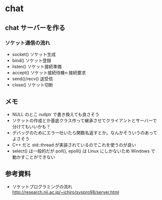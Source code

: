 # chat

## chat サーバーを作る

### ソケット通信の流れ

- socket() ソケット生成
- bind() ソケット登録
- listen() ソケット接続準備
- accept() ソケット接続待機<-接続要求
- send()/recv() 送受信
- close() ソケット切断

## メモ

- NULL のとこ nullptr で書き換えても良さそう
- ソケットの作成とか基底クラス作って継承させてクライアントとサーバーで分けてもいいかも？
- デバッグのためにエラー吐いたら関数名返すとか。なんかそういうのあってよさそう
- C++ だと std::thread が実装されているのでこれを使うのが良い
- select() は一般的だが poll(), epoll() は Linux にしかないため Windows で動かすことができない

## 参考資料  

- ソケットプログラミングの流れ
  http://research.nii.ac.jp/~ichiro/syspro98/server.html
